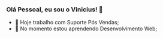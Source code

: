 ### Olá Pessoal, eu sou o Vinicius! 👋

- 🔭 Hoje trabalho com Suporte Pós Vendas;
- 🌱 No momento estou aprendendo Desenvolvimento Web;



